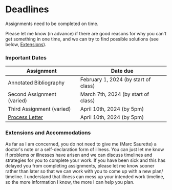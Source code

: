 # Deadlines

Assignments need to be completed on time.

Please let me know (in advance) if there are good reasons for why you can't get something in one time, and we can try to find possible solutions (see below, [Extensions](deadlines.md#extensions-and-accommodations)).

### Important Dates

| **Assignment**                                  | **Date due**                         |
| ----------------------------------------------- | ------------------------------------ |
| Annotated Bibliography                          | February 1, 2024 (by start of class) |
| Second Assignment (varied)                      | March 7th, 2024 (by start of class)  |
| Third Assignment (varied)                       | April 10th, 2024 (by 5pm)            |
| [Process Letter](coursework/process-letters.md) | April 10th, 2024 (by 5pm)            |

### Extensions and Accommodations

As far as I am concerned, you do not need to give me (Marc Saurette) a doctor's note or a self-declaration form of illness. You can just let me know if problems or illnesses have arisen and we can discuss timelines and strategies for you to complete your work. If you have been sick and this has delayed you from completing assignments, please let me know sooner rather than later so that we can work with you to come up with a new plan/ timeline. I understand that illness can mess up your intended work timeline, so the more information I know, the more I can help you plan.

